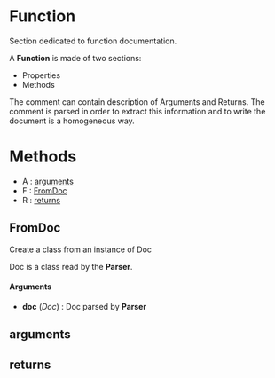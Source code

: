 # Function



Section dedicated to function documentation.

A **Function** is made of two sections:
- Properties
- Methods

The comment can contain description of Arguments and Returns.
The comment is parsed in order to extract this information and to
write the document is a homogeneous way.



# Methods
- A : [arguments](#arguments) 
- F : [FromDoc](#fromdoc) 
- R : [returns](#returns) 

## FromDoc

Create a class from an instance of Doc

Doc is a class read by the **Parser**.



#### Arguments
- **doc** (_Doc_) : Doc parsed by **Parser**



## arguments





## returns





